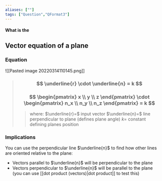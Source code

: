 ```yaml
---
aliases: [""]
tags: ["Question","QFormat3"]
---
```


#### What is the
## Vector equation of a plane
### Equation
![[Pasted image 20220314110145.png]]

> ### $$ \underline{r} \cdot \underline{n} = k $$
> ### $$ \begin{pmatrix} x \\ y \\ z \end{pmatrix} \cdot \begin{pmatrix} n_x \\ n_y \\ n_z \end{pmatrix} = k $$ 
>> where:
>> $\underline{r}=$ input vector 
>> $\underline{n}=$ line perpendicular to plane (defines plane angle)
>> $k=$ constant defining planes position

### Implications
You can use the perpendicular line $\underline{n}$ to find how other lines are oriented relative to the plane:
- Vectors parallel to $\underline{n}$ will be perpendicular to the plane
- Vectors perpendicular to $\underline{n}$ will be parallel to the plane (you can use [[dot product (vectors)|dot product]] to test this)